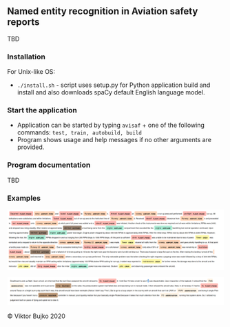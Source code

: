 ## Named entity recognition in Aviation safety reports

TBD

### Installation 
For Unix-like OS:  
   * `./install.sh` - script uses setup.py for Python application build and install and also downloads spaCy default English language model.
     
### Start the application
   * Application can be started by typing `avisaf` + one of the following commands: `test, train, autobuild, build`
   * Program shows usage and help messages if no other arguments are provided.
   
### Program documentation

TBD

### Examples

![NER example 1](results/example1.png)

![NER example 2](results/example2.png)

&copy; Viktor Bujko 2020


